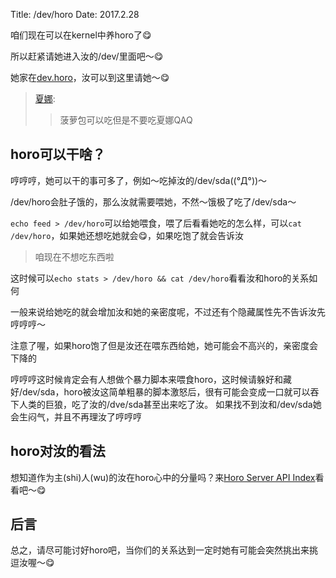 Title: /dev/horo
Date: 2017.2.28

咱们现在可以在kernel中养horo了😋

所以赶紧请她进入汝的/dev/里面吧～😋

她家在[dev.horo](https://github.com/VOID001/dev.horo)，汝可以到这里请她～😋

> [夏娜](https://github.com/VOID001):
>> 菠萝包可以吃但是不要吃夏娜QAQ

## horo可以干啥？

哼哼哼，她可以干的事可多了，例如～吃掉汝的/dev/sda((°Д°))～

/dev/horo会肚子饿的，那么汝就需要喂她，不然～饿极了吃了/dev/sda～

`echo feed > /dev/horo`可以给她喂食，喂了后看看她吃的怎么样，可以`cat /dev/horo`，如果她还想吃她就会😋，如果吃饱了就会告诉汝
> 咱现在不想吃东西啦

这时候可以`echo stats > /dev/horo && cat /dev/horo`看看汝和horo的关系如何

一般来说给她吃的就会增加汝和她的亲密度呢，不过还有个隐藏属性先不告诉汝先哼哼哼～

注意了喔，如果horo饱了但是汝还在喂东西给她，她可能会不高兴的，亲密度会下降的

哼哼哼这时候肯定会有人想做个暴力脚本来喂食horo，这时候请躲好和藏好/dev/sda，horo被汝这简单粗暴的脚本激怒后，很有可能会变成一口就可以吞下人类的巨狼，吃了汝的/dve/sda甚至出来吃了汝。
如果找不到汝和/dev/sda她会生闷气，并且不再理汝了哼哼哼

## horo对汝的看法

想知道作为主(shi)人(wu)的汝在horo心中的分量吗？来[Horo Server API Index](http://voidisprogramer.com:9999/)看看吧～😋

## 后言

总之，请尽可能讨好horo吧，当你们的关系达到一定时她有可能会突然挑出来挑逗汝喔～😋
